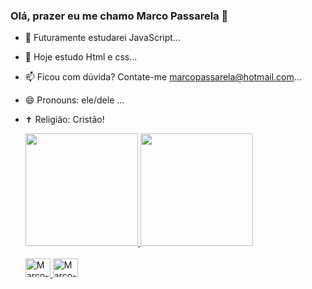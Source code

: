 ### Olá, prazer eu me chamo Marco Passarela 👋

- 🔭 Futuramente estudarei JavaScript...
- 🌱 Hoje estudo Html e css...
- 📫 Ficou com dúvida? Contate-me marcopassarela@hotmail.com...
- 😄 Pronouns: ele/dele ...
- ✝️  Religião: Cristão!

  <div>
    <a href="https://github.com/marcopassarela">
    <img height="180em" src="https://github-readme-stats.vercel.app/api?username=marcopassarela&show_icons=true&theme=dark&include_all_commits=true&count_private=true"/>
    <img height="180em" src="https://github-readme-stats.vercel.app/api/top-langs/?username=marcopassarela&layout=compact&langs_count=16&theme=drak"/>
  </div>

  <div style="display: inline_block"><br>
    <img aling="center" alt="Marco-HTML" height="30" width="40" src="https://cdn.jsdelivr.net/gh/devicons/devicon/icons/html5/html5-original.svg" />
    <img aling="center" alt="Marco-HTML" height="30" width="40" src="https://cdn.jsdelivr.net/gh/devicons/devicon/icons/css3/css3-original.svg" />
          
          
